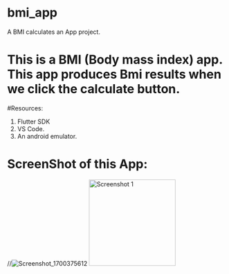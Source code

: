 # bmi_app

A BMI calculates an App project.

# This is a BMI (Body mass index) app. This app produces Bmi results when we click the calculate button.

#Resources: 
1. Flutter SDK
2. VS Code.
3. An android emulator.

# ScreenShot of this App:



//![Screenshot_1700375612](https://github.com/infosabbir/bmi_app/assets/70373782/b06d904a-c93f-4607-8cf9-16c6573843d5)
<img src="https://github.com/infosabbir/bmi_app/assets/70373782/b06d904a-c93f-4607-8cf9-16c6573843d5" width="200" alt="Screenshot 1">
